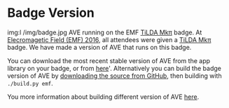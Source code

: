 Badge Version
=============
img:l /img/badge.jpg AVE running on the EMF [TiLDA Mk&pi;](https://badge.emfcamp.org/wiki/TiLDA_MK3) badge.
At [Elecromagetic Field (EMF) 2016](https://emfcamp.org), all attendees were given
a [TiLDA Mk&pi;](https://badge.emfcamp.org/wiki/TiLDA_MK3) badge. We have
made a version of AVE that runs on this badge.

You can download the most recent stable version of AVE 
from the app library on your badge, or from [here](http://api.badge.emfcamp.org/app/mscroggs/ave)'.
Alternatively you can build the badge version of AVE by [downloading the source from GitHub](/git),
then building with `./build.py emf`.

You more information about building different version of AVE [here](/docs/build.md).

